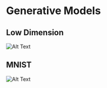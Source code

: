 # Generative Models
## Low Dimension
![Alt Text](resources/LowDim_gif.gif)
## MNIST
![Alt Text](https://github.com/naturalidiot/naturalidiot.github.io/blob/master/ressources/mnist_gif.gif)
